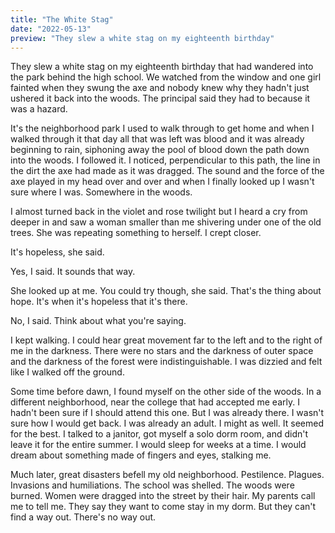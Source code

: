 ```yaml
---
title: "The White Stag"
date: "2022-05-13"
preview: "They slew a white stag on my eighteenth birthday"
---
```


They slew a white stag on my eighteenth birthday that had wandered into the park behind the high school. We watched from the window and one girl fainted when they swung the axe and nobody knew why they hadn't just ushered it back into the woods. The principal said they had to because it was a hazard. 

It's the neighborhood park I used to walk through to get home and when I walked through it that day all that was left was blood and it was already beginning to rain, siphoning away the pool of blood down the path down into the woods. I followed it. I noticed, perpendicular to this path, the line in the dirt the axe had made as it was dragged. The sound and the force of the axe played in my head over and over and when I finally looked up I wasn't sure where I was. Somewhere in the woods. 

I almost turned back in the violet and rose twilight but I heard a cry from deeper in and saw a woman smaller than me shivering under one of the old trees. She was repeating something to herself. I crept closer. 

It's hopeless, she said. 

Yes, I said. It sounds that way. 

She looked up at me. You could try though, she said. That's the thing about hope. It's when it's hopeless that it's there.

No, I said. Think about what you're saying. 

I kept walking. I could hear great movement far to the left and to the right of me in the darkness. There were no stars and the darkness of outer space and the darkness of the forest were indistinguishable. I was dizzied and felt like I walked off the ground.

Some time before dawn, I found myself on the other side of the woods. In a different neighborhood, near the college that had accepted me early. I hadn't been sure if I should attend this one. But I was already there. I wasn't sure how I would get back. I was already an adult. I might as well. It seemed for the best. I talked to a janitor, got myself a solo dorm room, and didn't leave it for the entire summer. I would sleep for weeks at a time. I would dream about something made of fingers and eyes, stalking me. 

Much later, great disasters befell my old neighborhood. Pestilence. Plagues. Invasions and humiliations. The school was shelled. The woods were burned. Women were dragged into the street by their hair. My parents call me to tell me. They say they want to come stay in my dorm. But they can't find a way out. There's no way out.